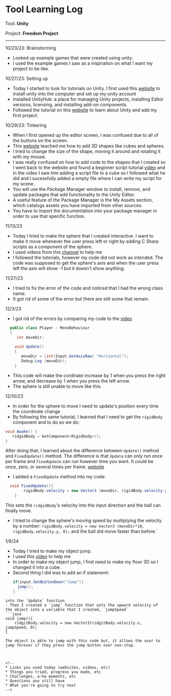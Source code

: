 # Tool Learning Log

Tool: **Unity**

Project: **Freedom Project**

---

10/23/23: Brainstorming
* Looked up example games that were created using unity.
* I used the example games I saw as a inspiration on what I want my project to be like.





10/27/23: Setting up
* Today I started to look for tutorials on Unity. I first used this [website](https://learn.unity.com/tutorial/install-the-unity-hub-and-editor#) to install unity into the computer and set up my unity account
* Installed UnityHub: a place for managing Unity projects, installing Editor versions, licensing, and installing add-on components.
* Followed the tutorial on this [website](https://learn.unity.com/tutorial/get-ready-for-unity-essentials?pathwayId=5f7bcab4edbc2a0023e9c38f&missionId=5f77cc6bedbc2a4a1dbddc46&projectId=612f9602edbc2a1b588a3af3#612f5ac2edbc2a1b5806927e) to learn about Unity and add my first project.



10/29/23: Tinkering
* When I first opened up the editor screen, I was confused due to all of the buttons on the screen.
* This [website](https://learn.unity.com/tutorial/get-started-in-the-unity-editor?labelRequired=true&pathwayId=5f7bcab4edbc2a0023e9c38f&missionId=5f77cc6bedbc2a4a1dbddc46&projectId=612f5bfdedbc2a1b4376ce65#6375344eedbc2a3b09474963) teached me how to add 3D shapes like cubes and spheres.
* I tried to change the size of the shape, moving it around and rotating it with my mouse.
* I was really confused on how to add code to the shapes that I created so I went back to the website and found a beginner script tutorial [video](https://www.youtube.com/watch?time_continue=5&v=Z0Z7xc18CcA&embeds_referring_euri=https%3A%2F%2Flearn.unity.com%2F&embeds_referring_origin=https%3A%2F%2Flearn.unity.com&source_ve_path=MzY4NDIsMjM4NTE&feature=emb_title) and in the video I saw him adding a script file to a cube so I followed what he did and I sucessfully added a empty file where I can write my script for my scene.
* You will use the Package Manager window to install, remove, and update packages that add functionality to the Unity Editor. 
* A useful feature of the Package Manager is the My Assets section, which catalogs assets you have imported from other sources.
* You have to import the documentation into your package manager in order to use that specific function.

11/13/23
* Today I tried to make the sphere that I created interactive. I want to make it move whenever the user press left or right by adding C Sharp scripts as a component of the sphere.
* I used videos from this [channel](https://www.youtube.com/@IndividualKex) to help me
* I followed the tutorials, however my code did not work as intended. The code was supposed to get the sphere's axis and when the user press left the axis will show -1 but it doesn't show anything.

11/27/23
* I tried to fix the error of the code and noticed that I had the wrong class name.
* It got rid of some of the error but there are still some that remain.

12/3/23
* I got rid of the errors by comparing my code to the [video](https://www.youtube.com/watch?v=4DPWvv7dh5E)
```csharp
  public class Player : MonoBehaviour
  {
	 int moveDir;
  
    void Update() 
	{
	   moveDir = (int)Input.GetAxisRaw( "Horizontal");
	   Debug.Log (moveDir);
	}
```
* This code will make the cordinate increase by 1 when you press the right arrow, and decrease by 1 when you press the left arrow.
* The sphere is still unable to move like this.

12/10/23
* In order for the sphere to move I need to update's position every time the coordinate change
* By following the same tutorial, I learned that I need to get the `rigidBody` component and to do so we do:
```csharp
void Awake() {
   ridgidBody = GetComponent<Rigidbody>();
} 
```
After doing that, I learned about the difference between `Update()` method and `FixedUpdate()` method. The difference is that `Update` can only run once per frame and `FixedUpdate` can run however time you want. It could be once, zero, or several times per frame. [website](https://stackoverflow.com/questions/34447682/what-is-the-difference-between-update-fixedupdate-in-unity) 

* I added a `FixedUpdate` method into my code:
```csharp
  void FixedUpdate(){
		rigidBody.velocity = new Vector3 (moveDir, rigidBody.velocity.y, 0);
	}
```
This sets the `ridgidBody`'s velocity into the input direction and the ball can finally move.

* I tried to change the sphere's moving speed by multiplying the velocity by a number: `rigidBody.velocity = new Vector3 (moveDir*10, rigidBody.velocity.y, 0);`
and the ball did move faster than before.`

1/8/24
- Today I tried to make my object jump.
- I used this [video](https://www.youtube.com/watch?v=CieCJ2mNTXE&t=929s) to help me
- In order to make my object jump, I first need to make my floor 3D so I changed it into a cube.
- Second thing I did was to add an if statement:
  ```java
  if(input.GetButtonDown("Jump"){
  	jump();
  }
```
into the `Update` function
- Then I created a `jump` function that sets the upward velocity of the object into a variable that I created, `jumpSpeed`
```java
void jump(){
	ridgitBody.velocity = new Vector3(ridgitBody.velocity.x, jumpSpeed, 0);
{

The object is able to jump with this code but, it allows the user to jump forever if they press the jump button over non-stop.



<!-- 
* Links you used today (websites, videos, etc)
* Things you tried, progress you made, etc
* Challenges, a-ha moments, etc
* Questions you still have
* What you're going to try next
-->
